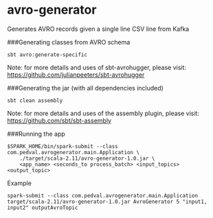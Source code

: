 # avro-generator
Generates AVRO records given a single line CSV line from Kafka

###Generating classes from AVRO schema
```
sbt avro:generate-specific
```
Note: for more details and uses of sbt-avrohugger, please visit: https://github.com/julianpeeters/sbt-avrohugger

###Generating the jar (with all dependencies included)
```
sbt clean assembly
```
Note: for more details and uses of the assembly plugin, please visit: https://github.com/sbt/sbt-assembly

###Running the app
```
$SPARK_HOME/bin/spark-submit --class com.pedval.avrogenerator.main.Application \
    ./target/scala-2.11/avro-generator-1.0.jar \
    <app_name> <seconds_to process_batch> <input_topics> <output_topic>
```

Example
```
spark-submit --class com.pedval.avrogenerator.main.Application target/scala-2.11/avro-generator-1.0.jar AvroGenerator 5 "input1, input2" outputAvroTopic
``` 